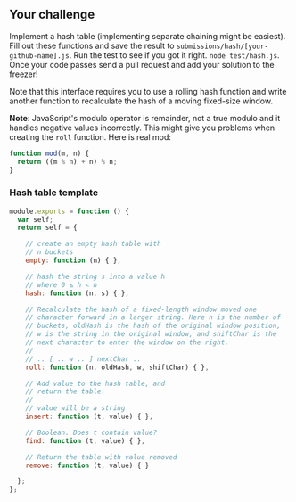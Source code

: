 ## Your challenge

Implement a hash table (implementing separate chaining might be
easiest). Fill out these functions and save the result to
`submissions/hash/[your-github-name].js`.  Run the test to see if
you got it right. `node test/hash.js`. Once your code passes send
a pull request and add your solution to the freezer!

Note that this interface requires you to use a rolling hash function
and write another function to recalculate the hash of a moving
fixed-size window.

**Note**: JavaScript's modulo operator is remainder, not a true
modulo and it handles negative values incorrectly. This might give
you problems when creating the `roll` function. Here is real mod:

```js
function mod(m, n) {
  return ((m % n) + n) % n;
}
```

### Hash table template

```js
module.exports = function () {
  var self;
  return self = {

    // create an empty hash table with
    // n buckets
    empty: function (n) { },

    // hash the string s into a value h
    // where 0 ≤ h < n
    hash: function (n, s) { },

    // Recalculate the hash of a fixed-length window moved one
    // character forward in a larger string. Here n is the number of
    // buckets, oldHash is the hash of the original window position,
    // w is the string in the original window, and shiftChar is the
    // next character to enter the window on the right.
    //
    // .. [ .. w .. ] nextChar ..
    roll: function (n, oldHash, w, shiftChar) { },

    // Add value to the hash table, and
    // return the table.
    //
    // value will be a string
    insert: function (t, value) { },

    // Boolean. Does t contain value?
    find: function (t, value) { },

    // Return the table with value removed
    remove: function (t, value) { }

  };
};
```
